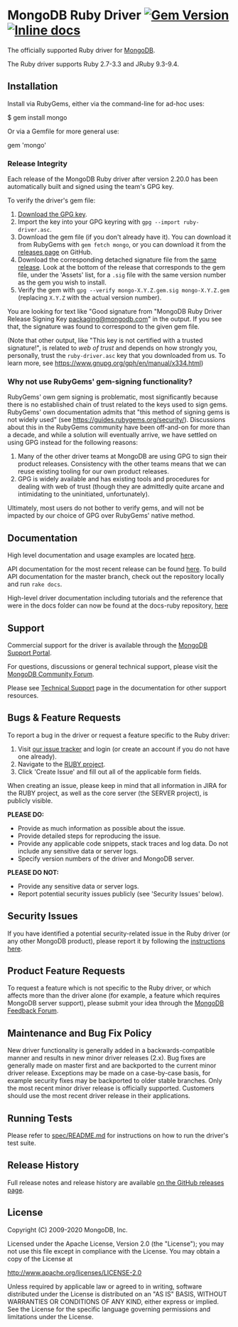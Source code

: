 MongoDB Ruby Driver
[![Gem Version][rubygems-img]][rubygems-url]
[![Inline docs][inch-img]][inch-url]
================================================================

The officially supported Ruby driver for [MongoDB](https://www.mongodb.org/).

The Ruby driver supports Ruby 2.7-3.3 and JRuby 9.3-9.4.

## Installation

Install via RubyGems, either via the command-line for ad-hoc uses:

  $ gem install mongo

Or via a Gemfile for more general use:

  gem 'mongo'

### Release Integrity

Each release of the MongoDB Ruby driver after version 2.20.0 has been automatically built and signed using the team's GPG key.

To verify the driver's gem file:

1. [Download the GPG key](https://pgp.mongodb.com/ruby-driver.asc).
2. Import the key into your GPG keyring with `gpg --import ruby-driver.asc`.
3. Download the gem file (if you don't already have it). You can download it from RubyGems with `gem fetch mongo`, or you can download it from the [releases page](https://github.com/mongodb/mongo-ruby-driver/releases) on GitHub.
4. Download the corresponding detached signature file from the [same release](https://github.com/mongodb/mongo-ruby-driver/releases). Look at the bottom of the release that corresponds to the gem file, under the 'Assets' list, for a `.sig` file with the same version number as the gem you wish to install.
5. Verify the gem with `gpg --verify mongo-X.Y.Z.gem.sig mongo-X.Y.Z.gem` (replacing `X.Y.Z` with the actual version number).

You are looking for text like "Good signature from "MongoDB Ruby Driver Release Signing Key <packaging@mongodb.com>" in the output. If you see that, the signature was found to correspond to the given gem file.

(Note that other output, like "This key is not certified with a trusted signature!", is related to *web of trust* and depends on how strongly you, personally, trust the `ruby-driver.asc` key that you downloaded from us. To learn more, see https://www.gnupg.org/gph/en/manual/x334.html)

### Why not use RubyGems' gem-signing functionality?

RubyGems' own gem signing is problematic, most significantly because there is no established chain of trust related to the keys used to sign gems. RubyGems' own documentation admits that "this method of signing gems is not widely used" (see https://guides.rubygems.org/security/). Discussions about this in the RubyGems community have been off-and-on for more than a decade, and while a solution will eventually arrive, we have settled on using GPG instead for the following reasons:

1. Many of the other driver teams at MongoDB are using GPG to sign their product releases. Consistency with the other teams means that we can reuse existing tooling for our own product releases.
2. GPG is widely available and has existing tools and procedures for dealing with web of trust (though they are admittedly quite arcane and intimidating to the uninitiated, unfortunately).

Ultimately, most users do not bother to verify gems, and will not be impacted by our choice of GPG over RubyGems' native method.


## Documentation

High level documentation and usage examples are located
[here](https://www.mongodb.com/docs/ecosystem/drivers/ruby/).

API documentation for the most recent release can be found
[here](https://mongodb.com/docs/ruby-driver/current/api/).
To build API documentation for the master branch, check out the
repository locally and run `rake docs`.

High-level driver documentation including tutorials and the reference that were in the docs folder can now be found
at the docs-ruby repository, [here](https://github.com/mongodb/docs-ruby)

## Support

Commercial support for the driver is available through the
[MongoDB Support Portal](https://support.mongodb.com/).

For questions, discussions or general technical support, please visit the
[MongoDB Community Forum](https://developer.mongodb.com/community/forums/tags/c/drivers-odms-connectors/7/ruby-driver).

Please see [Technical Support](https://mongodb.com/docs/manual/support/) page
in the documentation for other support resources.

## Bugs & Feature Requests

To report a bug in the driver or request a feature specific to the Ruby driver:

1. Visit [our issue tracker](https://jira.mongodb.org/) and login
   (or create an account if you do not have one already).
2. Navigate to the [RUBY project](https://jira.mongodb.org/browse/RUBY).
3. Click 'Create Issue' and fill out all of the applicable form fields.

When creating an issue, please keep in mind that all information in JIRA
for the RUBY project, as well as the core server (the SERVER project),
is publicly visible.

**PLEASE DO:**

- Provide as much information as possible about the issue.
- Provide detailed steps for reproducing the issue.
- Provide any applicable code snippets, stack traces and log data.
  Do not include any sensitive data or server logs.
- Specify version numbers of the driver and MongoDB server.

**PLEASE DO NOT:**

- Provide any sensitive data or server logs.
- Report potential security issues publicly (see 'Security Issues' below).

## Security Issues

If you have identified a potential security-related issue in the Ruby driver
(or any other MongoDB product), please report it by following the
[instructions here](https://www.mongodb.com/docs/manual/tutorial/create-a-vulnerability-report).

## Product Feature Requests

To request a feature which is not specific to the Ruby driver, or which
affects more than the driver alone (for example, a feature which requires
MongoDB server support), please submit your idea through the
[MongoDB Feedback Forum](https://feedback.mongodb.com/forums/924286-drivers).

## Maintenance and Bug Fix Policy

New driver functionality is generally added in a backwards-compatible manner
and results in new minor driver releases (2.x). Bug fixes are generally made on
master first and are backported to the current minor driver release. Exceptions
may be made on a case-by-case basis, for example security fixes may be
backported to older stable branches. Only the most recent minor driver release
is officially supported. Customers should use the most recent driver release in
their applications.

## Running Tests

Please refer to [spec/README.md](https://github.com/mongodb/mongo-ruby-driver/blob/master/spec/README.md) for instructions on how
to run the driver's test suite.

## Release History

Full release notes and release history are available [on the GitHub releases
page](https://github.com/mongodb/mongo-ruby-driver/releases).

## License

Copyright (C) 2009-2020 MongoDB, Inc.

Licensed under the Apache License, Version 2.0 (the "License");
you may not use this file except in compliance with the License.
You may obtain a copy of the License at

http://www.apache.org/licenses/LICENSE-2.0

Unless required by applicable law or agreed to in writing, software
distributed under the License is distributed on an "AS IS" BASIS,
WITHOUT WARRANTIES OR CONDITIONS OF ANY KIND, either express or implied.
See the License for the specific language governing permissions and
limitations under the License.

[rubygems-img]: https://badge.fury.io/rb/mongo.svg
[rubygems-url]: http://badge.fury.io/rb/mongo
[inch-img]: http://inch-ci.org/github/mongodb/mongo-ruby-driver.svg?branch=master
[inch-url]: http://inch-ci.org/github/mongodb/mongo-ruby-driver
